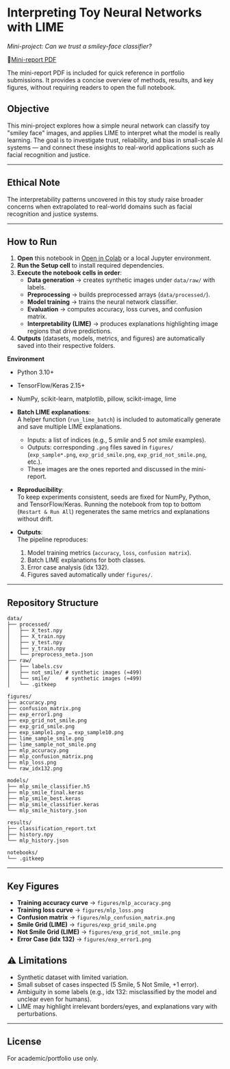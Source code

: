 # Interpreting Toy Neural Networks with LIME
*Mini-project: Can we trust a smiley-face classifier?*

📄[Mini-report PDF](Mini-Report_LIME_Based_Analysis_of_Smile_vs._Not_Smile.pdf)

The mini-report PDF is included for quick reference in portfolio submissions. It provides a concise overview of methods, results, and key figures, without requiring readers to open the full notebook.

## Objective
This mini-project explores how a simple neural network can classify toy "smiley face" images, and applies LIME to interpret what the model is really learning.
The goal is to investigate trust, reliability, and bias in small-scale AI systems — and connect these insights to real-world applications such as facial recognition and justice.
___

## Ethical Note

The interpretability patterns uncovered in this toy study raise broader concerns when extrapolated to real-world domains such as facial recognition and justice systems. 

___

## How to Run

1. **Open** this notebook in [Open in Colab](https://colab.research.google.com/github/Jaderfonseca/lime-smile-classifier/blob/main/neural_network_with_LIME.ipynb) or a local Jupyter environment.  
2. **Run the Setup cell** to install required dependencies.  
3. **Execute the notebook cells in order**:
   - **Data generation** → creates synthetic images under `data/raw/` with labels.  
   - **Preprocessing** → builds preprocessed arrays (`data/processed/`).  
   - **Model training** → trains the neural network classifier.  
   - **Evaluation** → computes accuracy, loss curves, and confusion matrix.  
   - **Interpretability (LIME)** → produces explanations highlighting image regions that drive predictions.  
4. **Outputs** (datasets, models, metrics, and figures) are automatically saved into their respective folders.

**Environment**
- Python 3.10+  
- TensorFlow/Keras 2.15+  
- NumPy, scikit-learn, matplotlib, pillow, scikit-image, lime

- **Batch LIME explanations**:  
  A helper function (`run_lime_batch`) is included to automatically generate and save multiple LIME explanations.  
  - Inputs: a list of indices (e.g., 5 *smile* and 5 *not smile* examples).  
  - Outputs: corresponding `.png` files saved in `figures/` (`exp_sample*.png`, `exp_grid_smile.png`, `exp_grid_not_smile.png`, etc.).  
  - These images are the ones reported and discussed in the mini-report.

- **Reproducibility**:  
  To keep experiments consistent, seeds are fixed for NumPy, Python, and TensorFlow/Keras. Running the notebook from top to bottom (`Restart & Run All`) regenerates the same metrics and explanations without drift.

- **Outputs**:  
  The pipeline reproduces:  
  1. Model training metrics (`accuracy`, `loss`, `confusion matrix`).  
  2. Batch LIME explanations for both classes.  
  3. Error case analysis (idx 132).  
  4. Figures saved automatically under `figures/`.  
___

## Repository Structure

```text
data/
├── processed/
│   ├── X_test.npy
│   ├── X_train.npy
│   ├── y_test.npy
│   ├── y_train.npy
│   └── preprocess_meta.json
├── raw/
│   ├── labels.csv
│   ├── not_smile/ # synthetic images (≈499)
│   └── smile/     # synthetic images (≈499)
│   └── .gitkeep

figures/
├── accuracy.png
├── confusion_matrix.png
├── exp_error1.png
├── exp_grid_not_smile.png
├── exp_grid_smile.png
├── exp_sample1.png … exp_sample10.png
├── lime_sample_smile.png
├── lime_sample_not_smile.png
├── mlp_accuracy.png
├── mlp_confusion_matrix.png
├── mlp_loss.png
└── raw_idx132.png

models/
├── mlp_smile_classifier.h5
├── mlp_smile_final.keras
├── mlp_smile_best.keras
├── mlp_smile_classifier.keras
└── mlp_smile_history.json

results/
├── classification_report.txt
├── history.npy
└── mlp_history.json

notebooks/
└── .gitkeep

```
___

## Key Figures  

- **Training accuracy curve** → `figures/mlp_accuracy.png`  
- **Training loss curve** → `figures/mlp_loss.png`  
- **Confusion matrix** → `figures/mlp_confusion_matrix.png`  
- **Smile Grid (LIME)** → `figures/exp_grid_smile.png`  
- **Not Smile Grid (LIME)** → `figures/exp_grid_not_smile.png`  
- **Error Case (idx 132)** → `figures/exp_error1.png`  


## ⚠️ Limitations

- Synthetic dataset with limited variation.
- Small subset of cases inspected (5 Smile, 5 Not Smile, +1 error).
- Ambiguity in some labels (e.g., idx 132: misclassified by the model and unclear even for humans).
- LIME may highlight irrelevant borders/eyes, and explanations vary with perturbations.
___

## License
For academic/portfolio use only.
